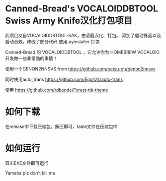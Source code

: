 # Canned-Bread's VOCALOIDDBTOOL Swiss Army Knife汉化打包项目
此项目叉自VOCALOIDDBTOOL-SAK，由凌鹿汉化、打包。
添加了启动界面以及启动音效，修改了部分代码
使用 pyinstaller 打包

Canned-Bread 的 VOCALOIDDBTOOL ，它允许你为 HOMEBREW VOCALOID 开发做一些非常酷的事情！

使用一个GENON2NNSVS from https://github.com/oatsu-gh/genon2nnsvs

同时使用auto_trans    https://github.com/EgorV4/auto-trans

使用 https://github.com/rdbende/Forest-ttk-theme

# 如何下载
在release中下载压缩包，解压即可，table文件在压缩包中

# 如何运行

双击EXE文件即可运行

Yamaha plz don't kill me
